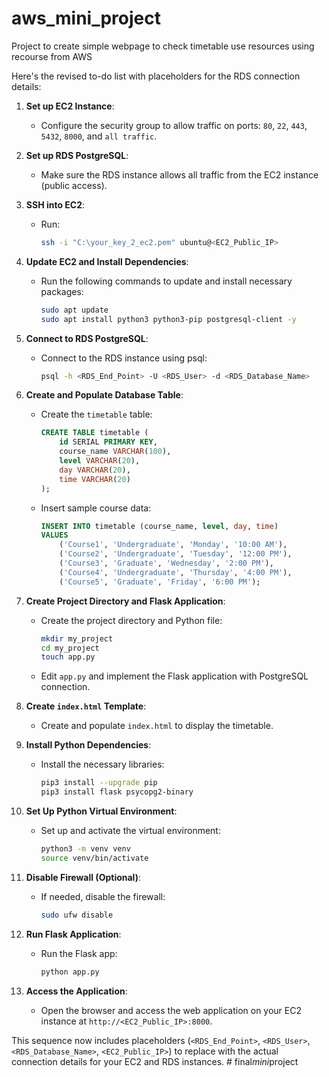 # aws_mini_project
Project to create simple webpage to check timetable use resources using recourse from AWS

Here's the revised to-do list with placeholders for the RDS connection details:

1. **Set up EC2 Instance**:
   - Configure the security group to allow traffic on ports: `80`, `22`, `443`, `5432`, `8000`, and `all traffic`.

2. **Set up RDS PostgreSQL**:
   - Make sure the RDS instance allows all traffic from the EC2 instance (public access).

3. **SSH into EC2**:
   - Run:  
     ```bash
     ssh -i "C:\your_key_2_ec2.pem" ubuntu@<EC2_Public_IP>
     ```

4. **Update EC2 and Install Dependencies**:
   - Run the following commands to update and install necessary packages:
     ```bash
     sudo apt update
     sudo apt install python3 python3-pip postgresql-client -y
     ```

5. **Connect to RDS PostgreSQL**:
   - Connect to the RDS instance using psql:
     ```bash
     psql -h <RDS_End_Point> -U <RDS_User> -d <RDS_Database_Name>
     ```

6. **Create and Populate Database Table**:
   - Create the `timetable` table:
     ```sql
     CREATE TABLE timetable (
         id SERIAL PRIMARY KEY,
         course_name VARCHAR(100),
         level VARCHAR(20),
         day VARCHAR(20),
         time VARCHAR(20)
     );
     ```
   - Insert sample course data:
     ```sql
     INSERT INTO timetable (course_name, level, day, time)
     VALUES
         ('Course1', 'Undergraduate', 'Monday', '10:00 AM'),
         ('Course2', 'Undergraduate', 'Tuesday', '12:00 PM'),
         ('Course3', 'Graduate', 'Wednesday', '2:00 PM'),
         ('Course4', 'Undergraduate', 'Thursday', '4:00 PM'),
         ('Course5', 'Graduate', 'Friday', '6:00 PM');
     ```

7. **Create Project Directory and Flask Application**:
   - Create the project directory and Python file:
     ```bash
     mkdir my_project
     cd my_project
     touch app.py
     ```
   - Edit `app.py` and implement the Flask application with PostgreSQL connection.

8. **Create `index.html` Template**:
   - Create and populate `index.html` to display the timetable.

9. **Install Python Dependencies**:
   - Install the necessary libraries:
     ```bash
     pip3 install --upgrade pip
     pip3 install flask psycopg2-binary
     ```

10. **Set Up Python Virtual Environment**:
    - Set up and activate the virtual environment:
      ```bash
      python3 -m venv venv
      source venv/bin/activate
      ```

11. **Disable Firewall (Optional)**:
    - If needed, disable the firewall:
      ```bash
      sudo ufw disable
      ```

12. **Run Flask Application**:
    - Run the Flask app:
      ```bash
      python app.py
      ```

13. **Access the Application**:
    - Open the browser and access the web application on your EC2 instance at `http://<EC2_Public_IP>:8000`.

This sequence now includes placeholders (`<RDS_End_Point>`, `<RDS_User>`, `<RDS_Database_Name>`, `<EC2_Public_IP>`) to replace with the actual connection details for your EC2 and RDS instances.
#   f i n a l _ m i n i _ p r o j e c t  
 